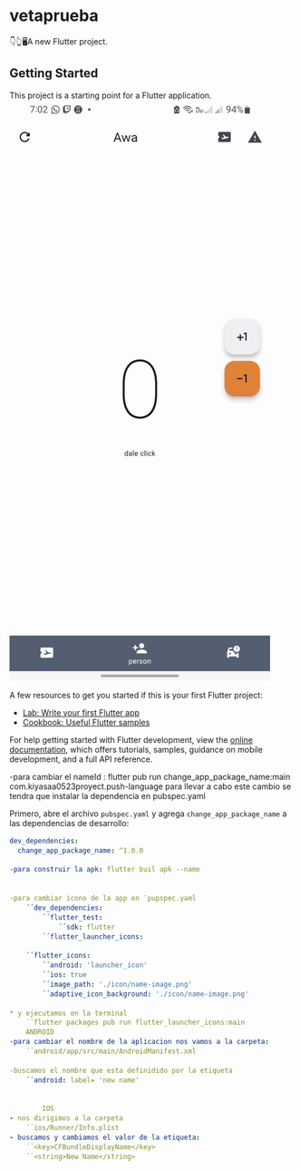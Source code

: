 # vetaprueba

👇👆🖥A new Flutter project.

## Getting Started

This project is a starting point for a Flutter application.
![Code](https://github.com/Ilesandres/img_Proyects/blob/main/img_contador_clicks.jpg)

A few resources to get you started if this is your first Flutter project:

- [Lab: Write your first Flutter app](https://docs.flutter.dev/get-started/codelab)
- [Cookbook: Useful Flutter samples](https://docs.flutter.dev/cookbook)

For help getting started with Flutter development, view the
[online documentation](https://docs.flutter.dev/), which offers tutorials,
samples, guidance on mobile development, and a full API reference.


-para cambiar el nameId : flutter pub run change_app_package_name:main com.kiyasaa0523proyect.push-language
para llevar a cabo este cambio se tendra que instalar la dependencia en pubspec.yaml 

Primero, abre el archivo `pubspec.yaml` y agrega `change_app_package_name` a las dependencias de desarrollo:

```yaml
dev_dependencies:
  change_app_package_name: ^1.0.0
  
-para construir la apk: flutter buil apk --name


-para cambiar icono de la app en ¨pupspec.yaml
    ´´dev_dependencies:
        ´´flutter_test:
            ´´sdk: flutter
        ´´flutter_launcher_icons:
        
    ´´flutter_icons:
        ´´android: 'launcher_icon'
        ´´ios: true
        ´´image_path: './icon/name-image.png'
        ´´adaptive_icon_background: './icon/name-image.png'
        
* y ejecutamos en la terminal 
    ´´flutter packages pub run flutter_launcher_icons:main
    ANDROID
-para cambiar el nombre de la aplicacion nos vamos a la carpeta:
    ´´android/app/src/main/AndroidManifest.xml
    
-buscamos el nombre que esta definidido por la etiqueta 
    ´´android: label= 'new name'
    
    
        IOS
- nos dirigimos a la carpeta     
    ´´ios/Runner/Info.plist
- buscamos y cambiamos el valor de la etiqueta:
    ´´<key>CFBundleDisplayName</key>
    ´´<string>New Name</string>




